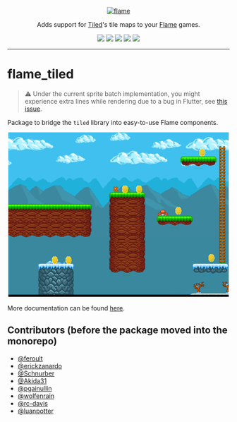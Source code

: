 <!-- markdownlint-disable MD013 -->
<p align="center">
  <a href="https://flame-engine.org">
    <img alt="flame" width="200px" src="https://user-images.githubusercontent.com/6718144/101553774-3bc7b000-39ad-11eb-8a6a-de2daa31bd64.png">
  </a>
</p>

<p align="center">
Adds support for <a href="https://www.mapeditor.org/">Tiled</a>'s tile maps to your <a href="https://github.com/flame-engine/flame">Flame</a> games.
</p>

<p align="center">
  <a title="Pub" href="https://pub.dev/packages/flame_tiled" ><img src="https://img.shields.io/pub/v/flame_tiled.svg?style=popout" /></a>
  <a title="Test" href="https://github.com/flame-engine/flame/actions?query=workflow%3Acicd+branch%3Amain"><img src="https://github.com/flame-engine/flame/workflows/cicd/badge.svg?branch=main&event=push"/></a>
  <a title="Discord" href="https://discord.gg/pxrBmy4"><img src="https://img.shields.io/discord/509714518008528896.svg"/></a>
  <a title="Melos" href="https://github.com/invertase/melos"><img src="https://img.shields.io/badge/maintained%20with-melos-f700ff.svg"/></a>
  <a title="AI Assist" href="https://app.commanddash.io/agent/flame_engine"><img src="https://img.shields.io/badge/AI-Code%20Assist-EB9FDA.svg"></a>
</p>

---
<!-- markdownlint-enable MD013 -->

<!-- markdownlint-disable-next-line MD002 -->

# flame_tiled

> :warning: Under the current sprite batch implementation, you might experience extra
> lines while rendering due to a bug in Flutter,
> see [this issue](https://github.com/flame-engine/flame/issues/1152).

Package to bridge the `tiled` library into easy-to-use Flame components.

<p align="center">
    <img alt="flame_tiled example" width="500px" src="https://raw.githubusercontent.com/flame-engine/flame/master/packages/flame_tiled/example/screenshot.png">
</p>

More documentation can be found [here](https://docs.flame-engine.org/main/tiled.html).


## Contributors (before the package moved into the monorepo)

- [@feroult](https://github.com/feroult)
- [@erickzanardo](https://github.com/erickzanardo)
- [@Schnurber](https://github.com/schnurber)
- [@Akida31](https://github.com/akida31)
- [@pgainullin](https://github.com/pgainullin)
- [@wolfenrain](https://github.com/wolfenrain)
- [@rc-davis](https://github.com/rc-davis)
- [@luanpotter](https://github.com/luanpotter)
